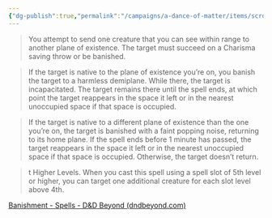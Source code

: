 ```yaml
---
{"dg-publish":true,"permalink":"/campaigns/a-dance-of-matter/items/scroll-of-banishment/"}
---
```


> You attempt to send one creature that you can see within range to another plane of existence. The target must succeed on a Charisma saving throw or be banished.

> If the target is native to the plane of existence you’re on, you banish the target to a harmless demiplane. While there, the target is incapacitated. The target remains there until the spell ends, at which point the target reappears in the space it left or in the nearest unoccupied space if that space is occupied.

> If the target is native to a different plane of existence than the one you’re on, the target is banished with a faint popping noise, returning to its home plane. If the spell ends before 1 minute has passed, the target reappears in the space it left or in the nearest unoccupied space if that space is occupied. Otherwise, the target doesn’t return.

> t Higher Levels. When you cast this spell using a spell slot of 5th level or higher, you can target one additional creature for each slot level above 4th.

[Banishment - Spells - D&D Beyond (dndbeyond.com)](https://www.dndbeyond.com/spells/banishment)